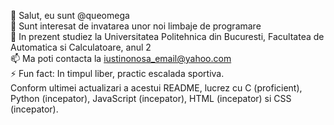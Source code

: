 👋 Salut, eu sunt @queomega <br>
👀 Sunt interesat de invatarea unor noi limbaje de programare <br>
🌱 In prezent studiez la Universitatea Politehnica din Bucuresti, Facultatea de Automatica si Calculatoare, anul 2 <br>
📫 Ma poti contacta la iustinonosa_email@yahoo.com <br>
⚡ Fun fact: In timpul liber, practic escalada sportiva. <br>
Conform ultimei actualizari a acestui README, lucrez cu C (proficient), Python (incepator), JavaScript (incepator), HTML (incepator) si CSS (incepator). <br>
